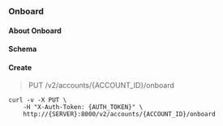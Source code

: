 ### Onboard

#### About Onboard

#### Schema



#### Create

> PUT /v2/accounts/{ACCOUNT_ID}/onboard

```curl
curl -v -X PUT \
    -H "X-Auth-Token: {AUTH_TOKEN}" \
    http://{SERVER}:8000/v2/accounts/{ACCOUNT_ID}/onboard
```

